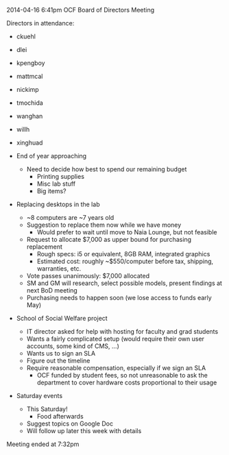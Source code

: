 2014-04-16 6:41pm
OCF Board of Directors Meeting

Directors in attendance:
- ckuehl
- dlei
- kpengboy
- mattmcal
- nickimp
- tmochida
- wanghan
- willh
- xinghuad

- End of year approaching
  - Need to decide how best to spend our remaining budget
    - Printing supplies
    - Misc lab stuff
    - Big items?
- Replacing desktops in the lab
  - ~8 computers are ~7 years old
  - Suggestion to replace them now while we have money
    - Would prefer to wait until move to Naia Lounge, but not feasible
  - Request to allocate $7,000 as upper bound for purchasing replacement
    - Rough specs: i5 or equivalent, 8GB RAM, integrated graphics
    - Estimated cost: roughly ~$550/computer before tax, shipping,
      warranties, etc.
  - Vote passes unanimously: $7,000 allocated
  - SM and GM will research, select possible models, present findings at
    next BoD meeting
  - Purchasing needs to happen soon (we lose access to funds early May)
- School of Social Welfare project
  - IT director asked for help with hosting for faculty and grad
    students
  - Wants a fairly complicated setup (would require their own user
    accounts, some kind of CMS, ...)
  - Wants us to sign an SLA
  - Figure out the timeline
  - Require reasonable compensation, especially if we sign an SLA
    - OCF funded by student fees, so not unreasonable to ask the
      department to cover hardware costs proportional to their usage
- Saturday events
  - This Saturday!
    - Food afterwards
  - Suggest topics on Google Doc
  - Will follow up later this week with details

Meeting ended at 7:32pm
